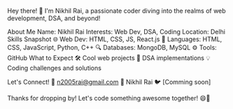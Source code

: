 Hey there! 👋 I'm Nikhil Rai, a passionate coder diving into the realms of web development, DSA, and beyond!

About Me
Name: Nikhil Rai
Interests: Web Dev, DSA, Coding
Location: Delhi
Skills Snapshot
🌐 Web Dev: HTML, CSS, JS, React.js
🚀 Languages: HTML, CSS, JavaScript, Python, C++
🔍 Databases: MongoDB, MySQL
⚙️ Tools: GitHub
What to Expect
🛠️ Cool web projects
🤖 DSA implementations
💡 Coding challenges and solutions

Let's Connect!
📧 n2005rai@gmail.com
🔗 Nikhil Rai
🐦 [Comming soon]

Thanks for dropping by! Let's code something awesome together! 😄🚀
